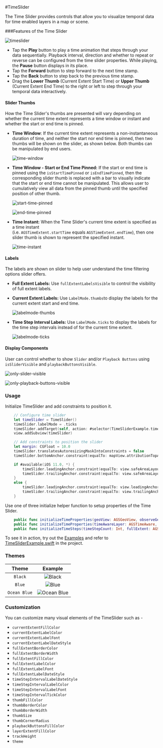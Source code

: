 #TimeSlider

The Time Slider provides controls that allow you to visualize temporal data for time enabled layers in a map or scene.

###Features of the Time Slider

![timeslider](Images/timeslider.png)

* Tap the **Play** button to play a time animation that steps through your data sequentially. Playback interval, direction and whether to repeat or reverse can be configured from the time slider properties. While playing, the **Pause** button displays in its place.
* Tap the **Forward** button to step forward to the next time stamp.
* Tap the **Back** button to step back to the previous time stamp.
* Drag the **Lower Thumb** (Current Extent Start Time) or **Upper Thumb** (Current Extent End Time) to the right or left to step through your temporal data interactively.

#### Slider Thumbs

How the Time Slider's thumbs are presented will vary depending on whether the current time extent represents a time window or instant and whether the start or end time is pinned.

* **Time Window**: If the current time extent represents a non-instantaneous duration of time, and neither the start nor end time is pinned, then two thumbs will be shown on the slider, as shown below. Both thumbs can be manipulated by end users.

  ![time-window](Images/time-window.png)

* **Time Window - Start or End Time Pinned:** If the start or end time is pinned using the `isStartTimePinned` or `isEndTimePinned`, then the corresponding slider thumb is replaced with a bar to visually indicate that the start or end time cannot be manipulated. This allows user to cumulatively view all data from the pinned thumb until the specified position of other thumb.

  ![start-time-pinned](Images/start-time-pinned.png)

  ![end-time-pinned](Images/end-time-pinned.png)

* **Time Instant:** When the Time Slider's current time extent is specified as a time instant (i.e. `AGSTimeExtent.startTime` equals `AGSTimeExtent.endTime`), then one slider thumb is shown to represent the specified instant.

  ![time-instant](Images/time-instant.png)

#### Labels

The labels are shown on slider to help user understand the time filtering options slider offers. 

* **Full Extent Labels:** Use `fullExtentLabelsVisible` to control the visibility of full extent labels.

* **Current Extent Labels:** Use `LabelMode.thumbs`to display the labels for the current extent start and end time.

  ![labelmode-thumbs](Images/labelmode-thumbs.png)

* **Time Step Interval Labels:** Use `LabelMode.ticks` to display the labels for the time step intervals instead of for the current time extent.

  ![labelmode-ticks](Images/labelmode-ticks.png)

#### Display Components

User can control whether to show `Slider` and/or `Playback Buttons` using `isSliderVisible` and `playbackButtonsVisible`.

![only-slider-visible](Images/only-slider-visible.png)

![only-playback-buttons-visible](Images/only-playback-buttons-visible.png)

### Usage

Initialize TimeSlider and add constraints to position it.

```swift
    // Configure time slider
    let timeSlider = TimeSlider()
    timeSlider.labelMode = .ticks
    timeSlider.addTarget(self, action: #selector(TimeSliderExample.timeSliderValueChanged(timeSlider:)), for: .valueChanged)
    view.addSubview(timeSlider)

    // Add constraints to position the slider
    let margin: CGFloat = 10.0
    timeSlider.translatesAutoresizingMaskIntoConstraints = false
    timeSlider.bottomAnchor.constraint(equalTo: mapView.attributionTopAnchor, constant: -margin).isActive = true

    if #available(iOS 11.0, *) {
        timeSlider.leadingAnchor.constraint(equalTo: view.safeAreaLayoutGuide.leadingAnchor, constant: margin).isActive = true
        timeSlider.trailingAnchor.constraint(equalTo: view.safeAreaLayoutGuide.trailingAnchor, constant: -margin).isActive = true
    }
    else {
        timeSlider.leadingAnchor.constraint(equalTo: view.leadingAnchor, constant: margin).isActive = true
        timeSlider.trailingAnchor.constraint(equalTo: view.trailingAnchor, constant: -margin).isActive = true
    }
```

Use one of three initialize helper function to setup properties of the Time Slider.

```swift
    public func initializeTimeProperties(geoView: AGSGeoView, observeGeoView: Bool, completion: @escaping (Error?)->Void)
    public func initializeTimeProperties(timeAwareLayer: AGSTimeAware, completion: @escaping (Error?)->Void)
    public func initializeTimeSteps(timeStepCount: Int, fullExtent: AGSTimeExtent, completion: @escaping (Error?)->Void)
```

To see it in action, try out the [Examples](../../Examples) and refer to [TimeSliderExample.swift](../../Examples/ArcGISToolkitExamples/TimeSliderExample.swift) in the project.

### Themes

| Theme                 | Example                                       |
|:-----------:           |:------:                                       |
|`Black`                 |![Black](Images/black.png)                       |
|`Blue`                   |![Blue](Images/blue.png)   |
|`Ocean Blue`      |![Ocean Blue](Images/ocean-blue.png)	                        |

### Customization

You can customize many visual elements of the TimeSlider such as - 

* `currentExtentFillColor`
* `currentExtentLabelColor`
* `currentExtentLabelFont`
* `currentExtentLabelDateStyle`
* `fullExtentBorderColor`
* `fullExtentBorderWidth`
* `fullExtentFillColor`
* `fullExtentLabelColor`
* `fullExtentLabelFont`
* `fullExtentLabelDateStyle`
* `timeStepIntervalLabelDateStyle`
* `timeStepIntervalLabelColor`
* `timeStepIntervalLabelFont`
* `timeStepIntervalTickColor`
* `thumbFillColor`
* `thumbBorderColor`
* `thumbBorderWidth`
* `thumbSize`
* `thumbCornerRadius`
* `playbackButtonsFillColor`
* `layerExtentFillColor`
* `trackHeight`
* `theme`


